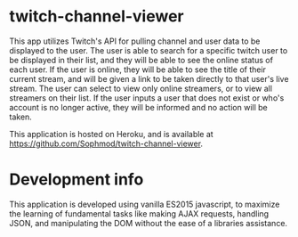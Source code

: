 # twitch-channel-viewer
This app utilizes Twitch's API for pulling channel and user data to be displayed to the user. The user is able to search for a specific twitch user to be displayed in their list, and they will be able to see the online status of each user. If the user is online, they will be able to see the title of their current stream, and will be given a link to be taken directly to that user's live stream. The user can select to view only online streamers, or to view all streamers on their list. If the user inputs a user that does not exist or who's account is no longer active, they will be informed and no action will be taken. 

This application is hosted on Heroku, and is available at https://github.com/Sophmod/twitch-channel-viewer.

# Development info
This application is developed using vanilla ES2015 javascript, to maximize the learning of fundamental tasks like making AJAX requests, handling JSON, and manipulating the DOM without the ease of a libraries assistance.
